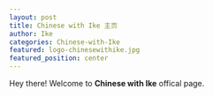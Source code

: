 ```yaml
---
layout: post
title: Chinese with Ike 主页
author: Ike
categories: Chinese-with-Ike
featured: logo-chinesewithike.jpg
featured_position: center
---
```


Hey there! Welcome to <strong>Chinese with Ike</strong> offical page.  

<script>window.location = '/chinese-with-ike/2020/04/16/homepage/'</script>